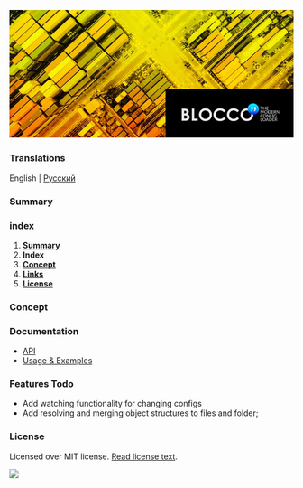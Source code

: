 ![Blocco❜❜ - modern config loader for node.js](./docs/images/banner.jpg)
### __Translations__
English | [Русский](./docs/ru_RU/00-readme.md)
### Summary

### index
1. [__Summary__](#summary)
2. __Index__
3. [__Concept__](#concept)
4. [__Links__](#links)
5. [__License__](#license)

### Concept


### Documentation
* [API](./docs/en_US/01-api.md)
* [Usage & Examples](./docs/en_US/02-usage-examples.md)

### Features Todo
* Add watching functionality for changing configs
* Add resolving and merging object structures to files and folder;

### License
Licensed over MIT license. [Read license text](./docs/en_US/99-license.md).

![](../images/footer.svg)